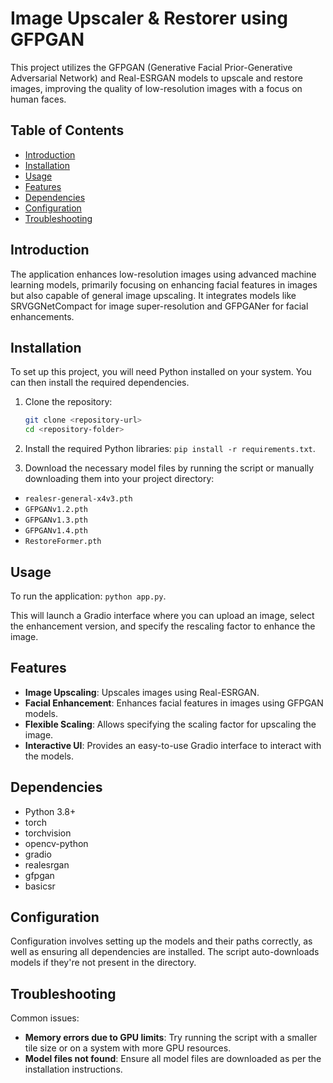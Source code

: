# Image Upscaler & Restorer using GFPGAN

This project utilizes the GFPGAN (Generative Facial Prior-Generative Adversarial Network) and Real-ESRGAN models to upscale and restore images, improving the quality of low-resolution images with a focus on human faces.

## Table of Contents

- [Introduction](#introduction)
- [Installation](#installation)
- [Usage](#usage)
- [Features](#features)
- [Dependencies](#dependencies)
- [Configuration](#configuration)
- [Troubleshooting](#troubleshooting)

## Introduction

The application enhances low-resolution images using advanced machine learning models, primarily focusing on enhancing facial features in images but also capable of general image upscaling. It integrates models like SRVGGNetCompact for image super-resolution and GFPGANer for facial enhancements.

## Installation

To set up this project, you will need Python installed on your system. You can then install the required dependencies.

1. Clone the repository:
   ```bash
   git clone <repository-url>
   cd <repository-folder>
    ```

2. Install the required Python libraries: `pip install -r requirements.txt`.

3. Download the necessary model files by running the script or manually downloading them into your project directory:

- `realesr-general-x4v3.pth`
- `GFPGANv1.2.pth`
- `GFPGANv1.3.pth`
- `GFPGANv1.4.pth`
- `RestoreFormer.pth`

## Usage

To run the application: `python app.py`. 

This will launch a Gradio interface where you can upload an image, select the enhancement version, and specify the rescaling factor to enhance the image.

## Features

- <b>Image Upscaling</b>: Upscales images using Real-ESRGAN.
- <b>Facial Enhancement</b>: Enhances facial features in images using GFPGAN models.
- <b>Flexible Scaling</b>: Allows specifying the scaling factor for upscaling the image.
- <b>Interactive UI</b>: Provides an easy-to-use Gradio interface to interact with the models.

## Dependencies

- Python 3.8+
- torch
- torchvision
- opencv-python
- gradio
- realesrgan
- gfpgan
- basicsr

## Configuration

Configuration involves setting up the models and their paths correctly, as well as ensuring all dependencies are installed. The script auto-downloads models if they're not present in the directory.

## Troubleshooting

Common issues:

- <b>Memory errors due to GPU limits</b>: Try running the script with a smaller tile size or on a system with more GPU resources.
- <b>Model files not found</b>: Ensure all model files are downloaded as per the installation instructions.
